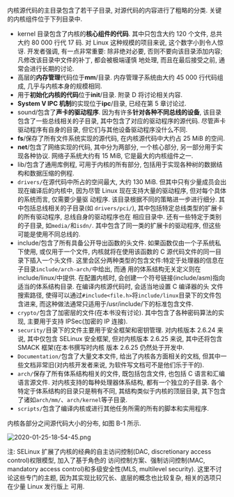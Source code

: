
内核源代码的主目录包含了若干子目录, 对源代码的内容进行了粗略的分类. 关键的内核组件位于下列目录中.

- kernel 目录包含了内核的**核心组件的代码**. 其中只包含大约 120 个文件, 总共大约 80 000 行代 17 码. 对 Linux 这种规模的项目来说, 这个数字小到令人惊讶. 开发者强调, 有一点非常重要: 除非绝对必要, 否则不要向该目录添加内容;凡修改该目录中文件的补丁, 都会被极端谨慎 地处理, 而且在最后接受之前, 通常会进行长期的讨论.
- 高层的**内存管理**代码位于**mm**/目录. 内存管理子系统由大约 45 000 行代码组成, 几乎与内核本身的规模相同.
- 用于**初始化内核的代码**位于**init**/目录. 附录 D 将讨论相关内容.
- **System V IPC 机制**的实现位于**ipc**/目录, 已经在第 5 章讨论过.
- sound/包含了**声卡的驱动程序**. 因为有许多**针对各种不同总线的设备**, 该目录包含了一些总线相关的子目录, 其中包含了对应的驱动程序的源代码. 尽管声卡驱动程序有自身的目录,  但它们与其他设备驱动程序没什么不同.
- **fs**/保存了所有文件系统实现的源代码, 在内核源代码中大约占 25 MiB 的空间.
- **net**/包含了网络实现的代码, 其中分为两部分, 一个核心部分, 另一部分用于实现各种协议. 网络子系统大约有 15 MiB, 它是最大的内核组件之一.
- lib/包含了通用库例程, 可用于内核的所有部分, 包括用于实现各种树的数据结构和数据压缩的例程.
- `drivers/`在源代码中所占的空间最大, 大约 130 MiB. 但其中只有少量成员会出现在编译后的内核中, 因为尽管 Linux 现在支持大量的驱动程序, 但对每个具体的系统而言, 仅需要少量驱 动程序. 该目录根据不同的策略进一步进行细分. 其中包括总线相关的子目录(如 `drivers/pci/`), 其中包括特定总线类型的扩展卡的所有驱动程序, 总线自身的驱动程序也在 相应目录中. 还有一些特定于类别的子目录, 如`media/`和`isdn/`. 其中包含了同一类的扩展卡的驱动程序, 但这些可能是使用不同总线的.
- include/包含了所有具备公开导出函数的头文件. 如果函数仅由一个子系统私下使用, 或仅用于一个文件, 内核就将在使用该函数的 C 源代码文件的同一目录下插入一个头文件. 这里会区分两种类型的包含文件:特定于处理器的信息在子目录`include/arch-arch/`中给出, 而通 用的体系结构无关定义则在 include/linux/中提供. 在配置内核时, 会创建一个符号链接(include/asm)指向适当的体系结构目录. 在编译内核源代码时, 会适当地设置 C 编译器的头 文件搜索路径, 使得可以通过`#include<file.h>`将`include/linux`目录下的文件包含进来,  而这种做法通常只适用于/usr/include/下的标准包含文件.
- `crypto/`包含了加密层的文件(在本书没有讨论). 其中包含了各种密码算法的实现, 主要用于支持 IPSec(加密的 IP 连接).
- `security/`目录下的文件主要用于安全框架和密钥管理. 对内核版本 2.6.24 来说, 其中仅包含 SELinux 安全框架, 但对内核版本 2.6.25 来说, 其中还将包含 SMACK 框架(在本书撰写时内核 版本 2.6.25 仍然处于开发中.
- `Documentation/`包含了大量文本文件, 给出了内核各方面相关的文档, 但其中一些文档非常旧(对内核开发者来说, 为软件写文档可不是他们乐于干的).
- `arch/`保存了所有体系结构相关的文件, 既包括包含文件, 也包括 C 语言和汇编语言源文件.  对内核支持的每种处理器体系结构, 都有一个独立的子目录. 各个特定于体系结构的目录只是稍有不同, 其结构类似于内核的顶层目录, 其下包含了诸如`arch/mm/`、`arch/kernel`等子目录.
- `scripts/`包含了编译内核或进行其他任务所需的所有的脚本和实用程序.

内核各部分之间源代码大小的分布, 如图 B-1 所示.

![2020-01-25-18-54-45.png](./images/2020-01-25-18-54-45.png)

注: SELinux 扩展了内核的经典的自主访问控制(DAC, discretionary access control)权限模型, 加入了基于角色的 访问控制方案、强制访问控制(MAC, mandatory access control)和多级安全性(MLS, multilevel security).  这里不讨论这些专门的主题, 因为其实现比较冗长、底层的概念也比较复杂, 相关的选项只在少量 Linux 发行版上 可用.